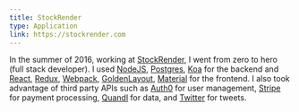 ```yaml
---
title: StockRender
type: Application
link: https://stockrender.com
---
```

In the summer of 2016, working at [StockRender](https://stockrender.com), I went from zero to hero (full stack developer). I used [NodeJS](https://nodejs.org/en/), [Postgres](https://www.postgresql.org/), [Koa](http://koajs.com/) for the backend and [React](https://facebook.github.io/react/), [Redux](http://redux.js.org/), [Webpack](https://webpack.github.io/), [GoldenLayout](https://www.golden-layout.com/), [Material](http://www.material-ui.com/#/) for the frontend. I also took advantage of third party APIs such as [Auth0](https://auth0.com/) for user management, [Stripe](https://stripe.com/ca) for payment processing, [Quandl](https://www.quandl.com/) for data, and [Twitter](https://twitter.com/) for tweets.
